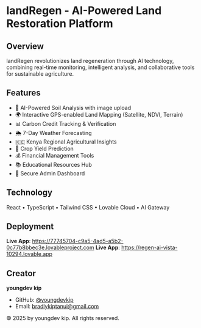 # landRegen - AI-Powered Land Restoration Platform

## Overview

landRegen revolutionizes land regeneration through AI technology, combining real-time monitoring, intelligent analysis, and collaborative tools for sustainable agriculture.

## Features

- 🌱 AI-Powered Soil Analysis with image upload
- 🌍 Interactive GPS-enabled Land Mapping (Satellite, NDVI, Terrain)
- 📊 Carbon Credit Tracking & Verification
- 🌦️ 7-Day Weather Forecasting
- 🇰🇪 Kenya Regional Agricultural Insights
- 🌾 Crop Yield Prediction
- 💰 Financial Management Tools
- 📚 Educational Resources Hub
- 👥 Secure Admin Dashboard

## Technology

React • TypeScript • Tailwind CSS • Lovable Cloud • AI Gateway

## Deployment

**Live App**: https://77745704-c9a5-4ad5-a5b2-0c77b8bbec3e.lovableproject.com
    **Live App**: https://regen-ai-vista-10294.lovable.app

## Creator

**youngdev kip**
- GitHub: [@youngdevkip](https://github.com/youngdevkip)
- Email: bradlykiptanui@gmail.com

© 2025 by youngdev kip. All rights reserved.
